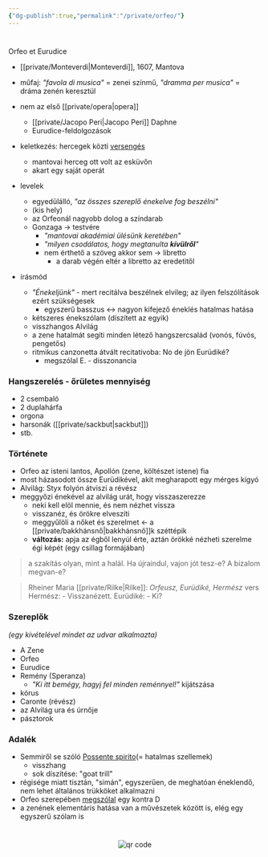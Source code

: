 ```yaml
---
{"dg-publish":true,"permalink":"/private/orfeo/"}
---
```


#

Orfeo et Eurudice
- [[private/Monteverdi\|Monteverdi]], 1607, Mantova
- műfaj: *"favola di musica"* = zenei színmű, *"dramma per musica"* = dráma zenén keresztül

- nem az első [[private/opera\|opera]]
	- [[private/Jacopo Peri\|Jacopo Peri]] Daphne
	- Eurudice-feldolgozások
- keletkezés: hercegek közti [versengés](opera)
	- mantovai herceg ott volt az esküvőn
	- akart egy saját operát
- levelek
	- egyedülálló, *"az összes szereplő énekelve fog beszélni"*
	- (kis hely)
	- az Orfeonál nagyobb dolog a színdarab
	- Gonzaga -> testvére
		- *"mantovai akadémiai ülésünk keretében"*
		- *"milyen csodálatos, hogy megtanulta **kívülről**"*
		- nem érthető a szöveg akkor sem -> libretto
			- a darab végén eltér a libretto az eredetitől
- írásmód
	- *"Énekeljünk"* - mert recitálva beszélnek elvileg; az ilyen felszólítások ezért szükségesek
		- egyszerű basszus <-> nagyon kifejező éneklés hatalmas hatása
	- kétszeres énekszólam (díszített az egyik)
	- visszhangos Alvilág
	- a zene hatalmát segíti minden létező hangszercsalád (vonós, fúvós, pengetős)
	- ritmikus canzonetta átvált recitativoba: No de jön Eurüdiké?
		- megszólal E. - disszonancia

### Hangszerelés - őrületes mennyiség
- 2 csembaló
- 2 duplahárfa
- orgona
- harsonák ([[private/sackbut\|sackbut]])
- stb.

### Története
- Orfeo az isteni lantos, Apollón (zene, költészet istene) fia
- most házasodott össze Eurüdikével, akit megharapott egy mérges kígyó
- Alvilág: Styx folyón átviszi a révész
- meggyőzi énekével az alvilág urát, hogy visszaszerezze
	- neki kell elöl mennie, és nem nézhet vissza
	- visszanéz, és örökre elveszíti
	- meggyűlöli a nőket és szerelmet <- a [[private/bakkhánsnő\|bakkhánsnő]]k széttépik
	- **változás:** apja az égből lenyúl érte, aztán örökké nézheti szerelme égi képét (egy csillag formájában)

> a szakítás olyan, mint a halál. Ha újraindul, vajon jót tesz-e? A bizalom megvan-e?

> Rheiner Maria [[private/Rilke\|Rilke]]: *Orfeusz, Eurüdiké, Hermész* vers
> 	Hermész: - Visszanézett.
> 	Eurüdiké: - Ki?

### Szereplők
*(egy kivételével mindet az udvar alkalmazta)*
- A Zene
- Orfeo
- Eurudice
- Remény (Speranza)
	- *"Ki itt bemégy, hagyj fel minden reménnyel!"* kijátszása
- kórus
- Caronte (révész)
- az Alvilág ura és úrnője
- pásztorok

### Adalék
- Semmiről se szóló [Possente spirito](https://open.spotify.com/track/3jhKNrXeMXko9JRUCFYmzx?si=23abe3a7a6da4b36)(= hatalmas szellemek)
	- visszhang
	- sok díszítése: "goat trill"
- régisége miatt tisztán, "simán", egyszerűen, de meghatóan éneklendő, nem lehet általános trükköket alkalmazni
- Orfeo szerepében [megszólal](https://open.spotify.com/track/22dlKltr2MAM0GGdXxDXo6?si=44acbe3a9d2c460a) egy kontra D
- a zenének elementáris hatása van a művészetek között is, elég egy egyszerű szólam is



#
<p style="text-align: center;"><img src="https://chart.googleapis.com/chart?cht=qr&chl=https://notes.andrasdenes.com/orfeo&chs=180x180&choe=UTF-8&chld=L|2" alt="qr code"></p>

